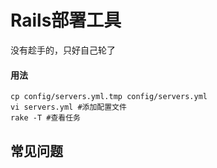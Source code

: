 Rails部署工具
======

没有趁手的，只好自己轮了

#### 用法
    cp config/servers.yml.tmp config/servers.yml
    vi servers.yml #添加配置文件
    rake -T #查看任务

## 常见问题


